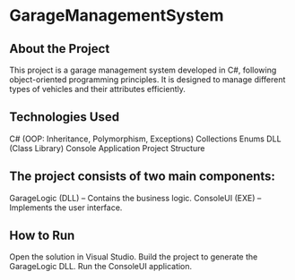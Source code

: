 # GarageManagementSystem

## About the Project
This project is a garage management system developed in C#, following object-oriented programming principles. It is designed to manage different types of vehicles and their attributes efficiently.

## Technologies Used
C# (OOP: Inheritance, Polymorphism, Exceptions)
Collections
Enums
DLL (Class Library)
Console Application
Project Structure

## The project consists of two main components:
GarageLogic (DLL) – Contains the business logic.
ConsoleUI (EXE) – Implements the user interface.

## How to Run
Open the solution in Visual Studio.
Build the project to generate the GarageLogic DLL.
Run the ConsoleUI application.
